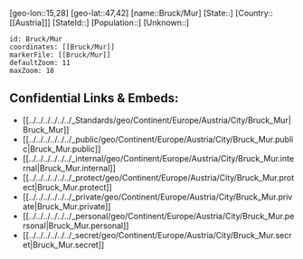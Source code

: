 ﻿---
location: [47,42,15,28]
mapzoom: [7,12] 
mapmarker: city 
type: City
SpocWebEntityId: 29371
isDeleted: false
confidential: public
tags:
- geo/City

---

[geo-lon::15,28]
[geo-lat::47,42]
[name::Bruck/Mur]
[State::]
[Country::[[Austria]]]
[StateId::]
[Population::]
[Unknown::]


```leaflet
id: Bruck/Mur
coordinates: [[Bruck/Mur]]
markerFile: [[Bruck/Mur]]
defaultZoom: 11 
maxZoom: 18
```


## Confidential Links & Embeds: 
- [[../../../../../../_Standards/geo/Continent/Europe/Austria/City/Bruck_Mur|Bruck_Mur]] 
- [[../../../../../../_public/geo/Continent/Europe/Austria/City/Bruck_Mur.public|Bruck_Mur.public]] 
- [[../../../../../../_internal/geo/Continent/Europe/Austria/City/Bruck_Mur.internal|Bruck_Mur.internal]] 
- [[../../../../../../_protect/geo/Continent/Europe/Austria/City/Bruck_Mur.protect|Bruck_Mur.protect]] 
- [[../../../../../../_private/geo/Continent/Europe/Austria/City/Bruck_Mur.private|Bruck_Mur.private]] 
- [[../../../../../../_personal/geo/Continent/Europe/Austria/City/Bruck_Mur.personal|Bruck_Mur.personal]] 
- [[../../../../../../_secret/geo/Continent/Europe/Austria/City/Bruck_Mur.secret|Bruck_Mur.secret]] 
